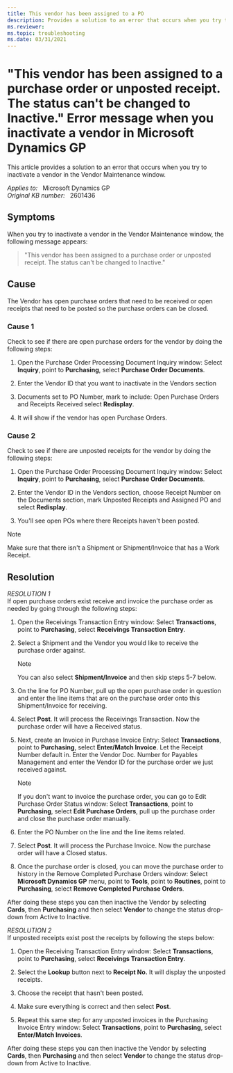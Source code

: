 ```yaml
---
title: This vendor has been assigned to a PO
description: Provides a solution to an error that occurs when you try to inactivate a vendor in the Vendor Maintenance window.
ms.reviewer:
ms.topic: troubleshooting
ms.date: 03/31/2021
---
```

# "This vendor has been assigned to a purchase order or unposted receipt. The status can't be changed to Inactive." Error message when you inactivate a vendor in Microsoft Dynamics GP

This article provides a solution to an error that occurs when you try to inactivate a vendor in the Vendor Maintenance window.

_Applies to:_ &nbsp; Microsoft Dynamics GP  
_Original KB number:_ &nbsp; 2601436

## Symptoms

When you try to inactivate a vendor in the Vendor Maintenance window, the following message appears:

> "This vendor has been assigned to a purchase order or unposted receipt. The status can't be changed to Inactive."

## Cause

The Vendor has open purchase orders that need to be received or open receipts that need to be posted so the purchase orders can be closed.  

### Cause 1

Check to see if there are open purchase orders for the vendor by doing the following steps:

1. Open the Purchase Order Processing Document Inquiry window: Select **Inquiry**, point to **Purchasing**, select **Purchase Order Documents**.

1. Enter the Vendor ID that you want to inactivate in the Vendors section

1. Documents set to PO Number, mark to include: Open Purchase Orders and Receipts Received select **Redisplay**.

1. It will show if the vendor has open Purchase Orders.

### Cause 2

Check to see if there are unposted receipts for the vendor by doing the following steps:

1. Open the Purchase Order Processing Document Inquiry window: Select **Inquiry**, point to **Purchasing**, select **Purchase Order Documents**.

1. Enter the Vendor ID in the Vendors section, choose Receipt Number on the Documents section, mark Unposted Receipts and Assigned PO and select **Redisplay**.

1. You'll see open POs where there Receipts haven't been posted.

> [!NOTE]
> Make sure that there isn't a Shipment or Shipment/Invoice that has a Work Receipt.

## Resolution

*RESOLUTION 1*  
If open purchase orders exist receive and invoice the purchase order as needed by going through the following steps:

1. Open the Receivings Transaction Entry window: Select **Transactions**, point to **Purchasing**, select **Receivings Transaction Entry**.

2. Select a Shipment and the Vendor you would like to receive the purchase order against.

    > [!NOTE]
    > You can also select **Shipment/Invoice** and then skip steps 5-7 below.

3. On the line for PO Number, pull up the open purchase order in question and enter the line items that are on the purchase order onto this Shipment/Invoice for receiving.

4. Select **Post**. It will process the Receivings Transaction. Now the purchase order will have a Received status.

5. Next, create an Invoice in Purchase Invoice Entry: Select **Transactions**, point to **Purchasing**, select **Enter/Match Invoice**. Let the Receipt Number default in. Enter the Vendor Doc. Number for Payables Management and enter the Vendor ID for the purchase order we just received against.

    > [!NOTE]
    > If you don't want to invoice the purchase order, you can go to Edit Purchase Order Status window: Select **Transactions**, point to **Purchasing**, select **Edit Purchase Orders**, pull up the purchase order and close the purchase order manually.

6. Enter the PO Number on the line and the line items related.

7. Select **Post**. It will process the Purchase Invoice. Now the purchase order will have a Closed status.

8. Once the purchase order is closed, you can move the purchase order to history in the Remove Completed Purchase Orders window: Select **Microsoft Dynamics GP** menu, point to **Tools**, point to **Routines**, point to **Purchasing**, select **Remove Completed Purchase Orders**.

After doing these steps you can then inactive the Vendor by selecting **Cards**, then **Purchasing** and then select **Vendor** to change the status drop-down from Active to Inactive.

*RESOLUTION 2*  
If unposted receipts exist post the receipts by following the steps below:

1. Open the Receiving Transaction Entry window: Select **Transactions**, point to **Purchasing**, select **Receivings Transaction Entry**.

2. Select the **Lookup** button next to **Receipt No.** It will display the unposted receipts.

3. Choose the receipt that hasn't been posted.

4. Make sure everything is correct and then select **Post**.

5. Repeat this same step for any unposted invoices in the Purchasing Invoice Entry window: Select **Transactions**, point to **Purchasing**, select **Enter/Match Invoices**.

After doing these steps you can then inactive the Vendor by selecting **Cards**, then **Purchasing** and then select **Vendor** to change the status drop-down from Active to Inactive.
